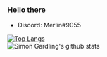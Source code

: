 ### Hello there

- Discord: Merlin#9055

[![Top Langs](https://github-readme-stats.vercel.app/api/top-langs/?username=merlinlcb)](https://github.com/anuraghazra/github-readme-stats&theme=gruvbox)
<br>
![Simon Gardling's github stats](https://github-readme-stats.vercel.app/api?username=merlinlcb&show_icons=true&theme=gruvbox)


